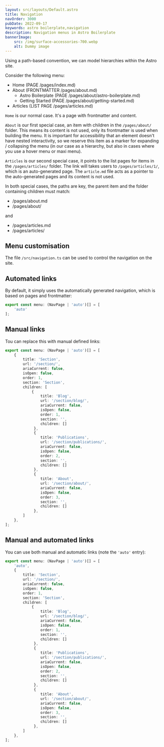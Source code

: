 ```yaml
---
layout: src/layouts/Default.astro
title: Navigation
navOrder: 3000
pubDate: 2022-09-17
keywords: astro boilerplate,navigation
description: Navigation menus in Astro Boilerplate
bannerImage:
    src: /img/surface-accessories-700.webp
    alt: Dummy image
---
```


Using a path-based convention, we can model hierarchies within the Astro site.

Consider the following menu:

- Home (PAGE /pages/index.md)
- About (FRONTMATTER /pages/about.md)
  - Astro Boilerplate (PAGE /pages/about/astro-boilerplate.md)
  - Getting Started (PAGE /pages/about/getting-started.md)
- Articles (LIST PAGE /pages/articles.md)

`Home` is our normal case. It's a page with frontmatter and content.

`About` is our first special case, an item with children in the `/pages/about/` folder. This means its content is not used, only its frontmatter is used when building the menu. It is important for accessibility that an element doesn't have nested interactivity, so we reserve this item as a marker for expanding / collapsing the menu (in our case as a hierarchy, but also in cases where you use a hover menu or maxi menu).

`Articles` is our second special case, it points to the list pages for items in the `/pages/articles/` folder. The link will takes users to `/pages/articles/1/`, which is an auto-generated page. The `article.md` file acts as a pointer to the auto-generated pages and its content is not used.

In both special cases, the paths are key, the parent item and the folder containing children must match:

- /pages/about.md
- /pages/about/

and

- /pages/articles.md
- /pages/articles/

## Menu customisation

The file `/src/navigation.ts` can be used to control the navigation on the site.

## Automated links

By default, it simply uses the automatically generated navigation, which is based on pages and frontmatter:

```typescript
export const menu: (NavPage | 'auto')[] = [
	'auto'
];
```

## Manual links

Tou can replace this with manual defined links:

```typescript
export const menu: (NavPage | 'auto')[] = [
	{
		title: 'Section',
		url: '/section/',
		ariaCurrent: false,
		isOpen: false,
		order: 1,
		section: 'Section',
		children: [
			{
				title: 'Blog',
				url: '/section/blog/',
				ariaCurrent: false,
				isOpen: false,
				order: 1,
				section: '',
				children: []
			 },
			 {
				title: 'Publications',
				url: '/section/publications/',
				ariaCurrent: false,
				isOpen: false,
				order: 2,
				section: '',
				children: []
			 },
			 {
				title: 'About',
				url: '/section/about/',
				ariaCurrent: false,
				isOpen: false,
				order: 3,
				section: '',
				children: []
			 },
		]
 	},
];
```

## Manual and automated links

You can use both manual and automatic links (note the `'auto'` entry):

```typescript
export const menu: (NavPage | 'auto')[] = [
	'auto',
	{
		title: 'Section',
		url: '/section/',
		ariaCurrent: false,
		isOpen: false,
		order: 1,
		section: 'Section',
		children: [
			{
				title: 'Blog',
				url: '/section/blog/',
				ariaCurrent: false,
				isOpen: false,
				order: 1,
				section: '',
				children: []
			 },
			 {
				title: 'Publications',
				url: '/section/publications/',
				ariaCurrent: false,
				isOpen: false,
				order: 2,
				section: '',
				children: []
			 },
			 {
				title: 'About',
				url: '/section/about/',
				ariaCurrent: false,
				isOpen: false,
				order: 3,
				section: '',
				children: []
			 },
		]
 	},
];
```
